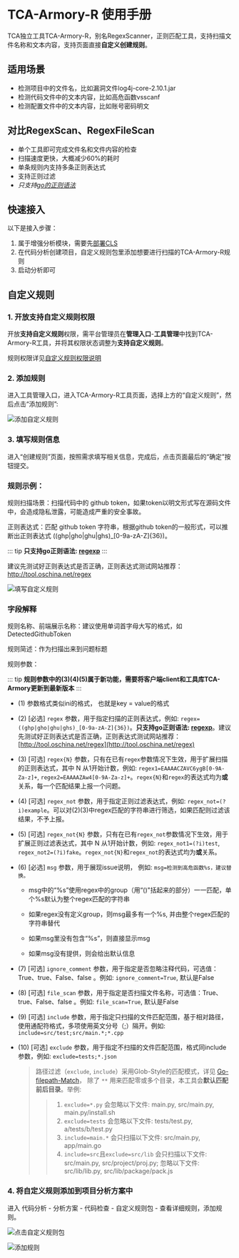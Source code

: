 # TCA-Armory-R 使用手册

TCA独立工具TCA-Armory-R，别名RegexScanner，正则匹配工具，支持扫描文件名称和文本内容，支持页面直接**自定义创建规则**。

## 适用场景
- 检测项目中的文件名，比如漏洞文件log4j-core-2.10.1.jar
- 检测代码文件中的文本内容，比如高危函数vsscanf
- 检测配置文件中的文本内容，比如账号密码明文

## 对比RegexScan、RegexFileScan
- 单个工具即可完成文件名和文件内容的检查
- 扫描速度更快，大概减少60%的耗时
- 单条规则内支持多条正则表达式
- 支持正则过滤
- *只支持[go的正则语法](https://pkg.go.dev/regexp/syntax)*

## 快速接入
以下是接入步骤：

1. 属于增强分析模块，需要先[部署CLS](../../../quickStarted/enhanceDeploy.md)
2. 在代码分析创建项目，自定义规则包里添加想要进行扫描的TCA-Armory-R规则
3. 启动分析即可

## 自定义规则
### 1. 开放支持自定义规则权限
开放**支持自定义规则**权限，需平台管理员在**管理入口**-**工具管理**中找到TCA-Armory-R工具，并将其权限状态调整为**支持自定义规则**。

规则权限详见[自定义规则权限说明](../../工具管理/自定义规则.md)
### 2. 添加规则
进入工具管理入口，进入TCA-Armory-R工具页面，选择上方的“自定义规则”，然后点击“添加规则”:

![添加自定义规则](../../../../images/addcustomrules.png)
### 3. 填写规则信息
进入“创建规则”页面，按照需求填写相关信息，完成后，点击页面最后的“确定”按钮提交。

### 规则示例：
规则扫描场景：扫描代码中的 github token，如果token以明文形式写在源码文件中，会造成隐私泄露，可能造成严重的安全事故。

正则表达式：匹配 github token 字符串，根据github token的一般形式，可以推断出正则表达式 ((ghp|gho|ghu|ghs)_[0-9a-zA-Z]{36})。

::: tip
**只支持go正则语法: [regexp](https://pkg.go.dev/regexp/syntax)**
:::

建议先测试好正则表达式是否正确，正则表达式测试网站推荐：http://tool.oschina.net/regex

![填写自定义规则](../../../../images/createcustomrule.png)

### 字段解释
规则名称、前端展示名称：建议使用单词首字母大写的格式，如 DetectedGithubToken

规则简述：作为扫描出来到问题标题

规则参数：

::: tip
**规则参数中的(3)(4)(5)属于新功能，需要将客户端client和工具库TCA-Armory更新到最新版本**
:::

- (1) 参数格式类似ini的格式， 也就是key = value的格式

- (2) [必选] `regex` 参数，用于指定扫描的正则表达式，例如: `regex=((ghp|gho|ghu|ghs)_[0-9a-zA-Z]{36})`。**只支持go正则语法: [regexp](https://pkg.go.dev/regexp/syntax)**。建议先测试好正则表达式是否正确，正则表达式测试网站推荐：[http://tool.oschina.net/regex](http://tool.oschina.net/regex)

- (3) [可选] `regex{N}` 参数，只有在已有`regex`参数情况下生效，用于扩展扫描的正则表达式，其中 N 从1开始计数，例如: `regex1=EAAAACZAVC6ygB[0-9A-Za-z]+`, `regex2=EAAAAZAw4[0-9A-Za-z]+`。`regex{N}`和`regex`的表达式均为**或**关系，每一个匹配结果上报一个问题。

- (4) [可选] `regex_not` 参数，用于指定正则过滤表达式，例如: `regex_not=(?i)example`。可以对(2)(3)中regex匹配的字符串进行筛选，如果匹配则过滤该结果，不予上报。

- (5) [可选] `regex_not{N}` 参数，只有在已有`regex_not`参数情况下生效，用于扩展正则过滤表达式，其中 N 从1开始计数，例如: `regex_not1=(?i)test`, `regex_not2=(?i)fake`。`regex_not{N}`和`regex_not`的表达式均为**或**关系。

- (6) [必选] `msg` 参数，用于展现issue说明， 例如: `msg=检测到高危函数%s，建议替换。`

  - msg中的“%s”使用regex中的group（用“()"括起来的部分）一一匹配，单个%s默认为整个regex匹配的字符串

  - 如果regex没有定义group，则msg最多有一个%s, 并由整个regex匹配的字符串替代

  - 如果msg里没有包含“%s”，则直接显示msg

  - 如果msg没有提供，则会给出默认信息

- (7) [可选] `ignore_comment` 参数，用于指定是否忽略注释代码，可选值：True、true、False、false 。例如: `ignore_comment=True`, 默认是False

- (8) [可选] `file_scan` 参数，用于指定是否扫描文件名称，可选值：True、true、False、false 。例如: `file_scan=True`, 默认是False

- (9) [可选] `include` 参数，用于指定只扫描的文件匹配范围，基于相对路径，使用通配符格式，多项使用英文分号（;）隔开。例如: `include=src/test;src/main.*;*.cpp`

- (10) [可选] `exclude` 参数，用于指定不扫描的文件匹配范围，格式同include参数，例如: `exclude=tests;*.json`

  > 路径过滤（`exclude`, `include`）采用Glob-Style的匹配模式，详见 [Go-filepath-Match](https://pkg.go.dev/path/filepath#Match)， 除了 `**` 用来匹配零或多个目录，本工具会**默认匹配前后目录**。举例: 
  > > 1. `exclude=*.py` 会忽略以下文件: main.py, src/main.py, main.py/install.sh
  > > 2. `exclude=tests` 会忽略以下文件: tests/test.py, a/tests/b/test.py
  > > 3. `include=main.*` 会只扫描以下文件: src/main.py, app/main.go
  > > 4. `include=src`且`exclude=src/lib` 会只扫描以下文件: src/main.py, src/project/proj.py; 忽略以下文件: src/lib/lib.py, src/lib/package/pack.js

### 4. 将自定义规则添加到项目分析方案中
进入 代码分析 - 分析方案 - 代码检查 - 自定义规则包 - 查看详细规则，添加规则。

![点击自定义规则包](../../../../images/scheme_codelint_02.png)

![添加规则](../../../../images/scheme_codelint_03.png)

